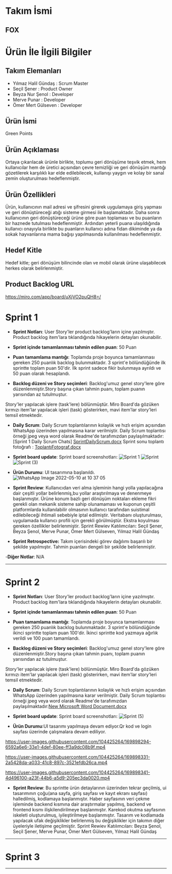 # **Takım İsmi**

## FOX 

# Ürün İle İlgili Bilgiler

## Takım Elemanları

- Yılmaz Halil Gündaş : Scrum Master
- Seçil Şener : Product Owner
- Beyza Nur Şenol : Developer
- Merve Punar : Developer
- Ömer Mert Gülseven : Developer


## Ürün İsmi

Green Points

## Ürün Açıklaması
Ortaya çıkarılacak ürünle birlikte, toplumu geri dönüşüme teşvik etmek, hem kullanıcılar hem de üretici açısından çevre temizliği ve geri dönüşüm mantığı gözetilerek karşılıklı kar elde edilebilecek, kullanışı yaygın ve kolay bir sanal zemin oluşturulması hedeflenmiştir.
## Ürün Özellikleri
Ürün, kullanıcının mail adresi ve şifresini girerek uygulamaya giriş yapması ve  geri dönüştüreceği atığı sisteme girmesi ile başlamaktadır. Daha sonra kullanıcının geri dönüştüreceği ürüne göre puan toplaması ve bu puanların bir haznede tutulması hedeflenmiştir. Ardından yeterli puana ulaşıldığında kullanıcı onayıyla birlikte bu puanların kullanıcı adına fidan dikiminde ya da sokak hayvanlarına mama bağışı yapılmasında kullanılması hedeflenmiştir.

## Hedef Kitle

Hedef kitle; geri dönüşüm bilincinde olan ve mobil olarak ürüne ulaşabilecek herkes olarak belirlenmiştir.

## Product Backlog URL

https://miro.com/app/board/uXjVO2puQH8=/

# Sprint 1

- **Sprint Notları**: User Story'ler product backlog'ların içine yazılmıştır. Product backlog item'lara tıklandığında hikayelerin detayları okunabilir.

- **Sprint içinde tamamlanması tahmin edilen puan**: 50 Puan

- **Puan tamamlama mantığı**: Toplamda proje boyunca tamamlanması gereken 250 puanlık backlog bulunmaktadır. 3 sprint'e bölündüğünde ilk sprintte toplam puan 50'dir. İlk sprint sadece fikir bulunmaya ayrıldı ve 50 puan olarak hesaplandı.

- **Backlog düzeni ve Story seçimleri**: Backlog'umuz genel story'lere göre düzenlenmiştir.Story başına çıkan tahmin puanı, toplam puanın yarısından az tutulmuştur. 

Story'ler yapılacak işlere (task'lere) bölünmüştür. Miro Board'da gözüken kırmızı item'lar yapılacak işleri (task) gösterirken, mavi item'lar story'leri temsil etmektedir.

- **Daily Scrum**: Daily Scrum toplantılarının kolaylık ve hızlı erişim açısından WhatsApp üzerinden yapılmasına karar verilmiştir. Daily Scrum toplantısı örneği jpeg veya word olarak Readme'de tarafımızdan paylaşılmaktadır: [Sprint 1 Daily Scrum Chats]
[SprintDailyScrum.docx](https://github.com/team9797/FlutterBootcampProject/files/8647878/SprintDailyScrum.docx)
Sprint sonu toplantı fotoğrafı : [ToplantıFotograf.docx](https://github.com/team9797/FlutterBootcampProject/files/8647905/Toplanti.Foto.docx)

- **Sprint board update**: Sprint board screenshotları: 
![Sprint 1](https://user-images.githubusercontent.com/104425264/167316717-2231b439-8237-41c0-9e92-c1c6eebe8491.jpeg)
![Sprint](https://user-images.githubusercontent.com/104425264/167316716-dd56496d-f018-41f3-953a-df172a3dc438.jpg)
![Sprint (3)](https://user-images.githubusercontent.com/104425264/167496239-4f758ed3-d0da-4365-b219-f4ae35d609dc.jpg)



- **Ürün Durumu**:
UI tasarımına başlanıldı. 
![WhatsApp Image 2022-05-10 at 10 37 05](https://user-images.githubusercontent.com/104425264/167574750-c412f0c2-6cdd-4554-aa82-c1f3316d7728.jpeg)

- **Sprint Review**: 
Kullanıcıdan veri alma işleminin hangi yolla yapılacağına dair çeşitli yollar belirlenmiş,bu yollar araştırılmaya
ve denenmeye başlanmıştır.
Ürüne konum bazlı geri dönüşüm noktaları ekleme fikri gerekli olan mekanik sisteme sahip olunamaması
ve kuponun çeşitli platformlarda kullanılabilir olmasının kullanıcı tarafından suistimal edilebileceği ihtimali
sebebiyle iptal edilmiştir. Veritabanı oluşturulması, uygulamada kullanıcı profili için gerekli görülmüştür. 
Ekstra koyulması gereken özellikler belirlenmiştir.
  Sprint Rewiev Katılımcıları: Seçil Şener, Beyza Şenol, Merve Punar, Ömer Mert Gülseven, Yılmaz Halil Gündaş


- **Sprint Retrospective:**
  Takım içerisindeki görev dağılımı başarılı bir şekilde yapılmıştır.
  Tahmin puanları dengeli bir şekilde belirlenmiştir.

-**Diğer Notlar**:
N/A

---

# Sprint 2

- **Sprint Notları**: User Story'ler product backlog'ların içine yazılmıştır. Product backlog item'lara tıklandığında hikayelerin detayları okunabilir.

- **Sprint içinde tamamlanması tahmin edilen puan**: 50 Puan

- **Puan tamamlama mantığı**: Toplamda proje boyunca tamamlanması gereken 250 puanlık backlog bulunmaktadır. 3 sprint'e bölündüğünde ikinci sprintte toplam puan 100'dir. İkinci sprintte kod yazmaya ağırlık verildi ve 100 puan tamamlandı.

- **Backlog düzeni ve Story seçimleri**: Backlog'umuz genel story'lere göre düzenlenmiştir.Story başına çıkan tahmin puanı, toplam puanın yarısından az tutulmuştur. 

Story'ler yapılacak işlere (task'lere) bölünmüştür. Miro Board'da gözüken kırmızı item'lar yapılacak işleri (task) gösterirken, mavi item'lar story'leri temsil etmektedir.

- **Daily Scrum**: Daily Scrum toplantılarının kolaylık ve hızlı erişim açısından WhatsApp üzerinden yapılmasına karar verilmiştir. Daily Scrum toplantısı örneği jpeg veya word olarak Readme'de tarafımızdan paylaşılmaktadır:[New Microsoft Word Document.docx](https://github.com/team9797/FlutterBootcampProject/files/8757527/New.Microsoft.Word.Document.docx)

- **Sprint board update**: Sprint board screenshotları:
![Sprint (5)](https://user-images.githubusercontent.com/104425264/169894232-ffd1c145-0725-419e-8e45-510ac308b153.jpg)

- **Ürün Durumu**:UI tasarımı yapılmaya devam ediyor.Qr kod ve login sayfası üzerinde çalışmalara devam ediliyor.

https://user-images.githubusercontent.com/104425264/169898294-6592a6e6-33e1-4def-80ee-ff3a9dc08b9f.mp4


https://user-images.githubusercontent.com/104425264/169898331-2a5428da-a033-41c8-897c-3521efdb26ca.mp4


https://user-images.githubusercontent.com/104425264/169898341-4d496100-a23f-44b6-a5d9-205ec3da0020.mp4

- **Sprint Review**: 
Bu sprintte ürün detaylarının üzerinden tekrar geçilmiş, ui tasarımının çoğu(ana sayfa, giriş sayfası ve kayıt ekranı sayfası) halledilmiş, 
kodlamaya başlanmıştır. Haber sayfasının veri çekme işleminde backend kısmına dair araştırmalar yapılmış, backend ve frontend kısmı ilişkilendirilmeye 
başlanmıştır. Karekod okutma sayfasının iskeleti oluşturulmuş, iyileştirilmeye başlanmıştır. Tasarım ve kodlamada yapılacak ufak değişiklikler belirlenmiş
bu değişiklikler için takımın diğer üyeleriyle iletişime geçilmiştir.
Sprint Rewiev Katılımcıları: Beyza Şenol, Seçil Şener, Merve Punar, Ömer Mert Gülseven, Yılmaz Halil Gündaş


---

# Sprint 3

---
